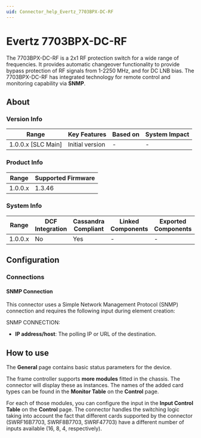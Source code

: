 ```yaml
---
uid: Connector_help_Evertz_7703BPX-DC-RF
---
```


# Evertz 7703BPX-DC-RF

The 7703BPX-DC-RF is a 2x1 RF protection switch for a wide range of frequencies. It provides automatic changeover functionality to provide bypass protection of RF signals from 1-2250 MHz, and for DC LNB bias. The 7703BPX-DC-RF has integrated technology for remote control and monitoring capability via **SNMP**.

## About

### Version Info

| Range                | Key Features     | Based on     | System Impact     |
|----------------------|------------------|--------------|-------------------|
| 1.0.0.x \[SLC Main\] | Initial version  | \-           | \-                |

### Product Info

| Range     | Supported Firmware     |
|-----------|------------------------|
| 1.0.0.x   | 1.3.46                 |

### System Info

| Range     | DCF Integration     | Cassandra Compliant     | Linked Components     | Exported Components     |
|-----------|---------------------|-------------------------|-----------------------|-------------------------|
| 1.0.0.x   | No                  | Yes                     | \-                    | \-                      |

## Configuration

### Connections

#### SNMP Connection

This connector uses a Simple Network Management Protocol (SNMP) connection and requires the following input during element creation:

SNMP CONNECTION:

- **IP address/host**: The polling IP or URL of the destination.

## How to use

The **General** page contains basic status parameters for the device.

The frame controller supports **more modules** fitted in the chassis. The connector will display these as instances. The names of the added card types can be found in the **Monitor Table** on the **Control** page.

For each of those modules, you can configure the input in the **Input Control Table** on the **Control** page. The connector handles the switching logic taking into account the fact that different cards supported by the connector (SWRF16B7703, SWRF8B7703, SWRF47703) have a different number of inputs available (16, 8, 4, respectively).
